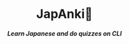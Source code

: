 <div style="text-align: center">
    <h1>JapAnki👹</h1>
    <h5>Learn Japanese and do quizzes on CLI</h5>
</div>
